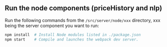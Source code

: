 ## Run the node components (priceHistory and nlp)

Run the following commands from the `/src/server/node/xxx` directory, xxx being the server component you want to run:

```sh
npm install  # Install Node modules listed in ./package.json
npm start    # Compile and launches the webpack dev server.
```
